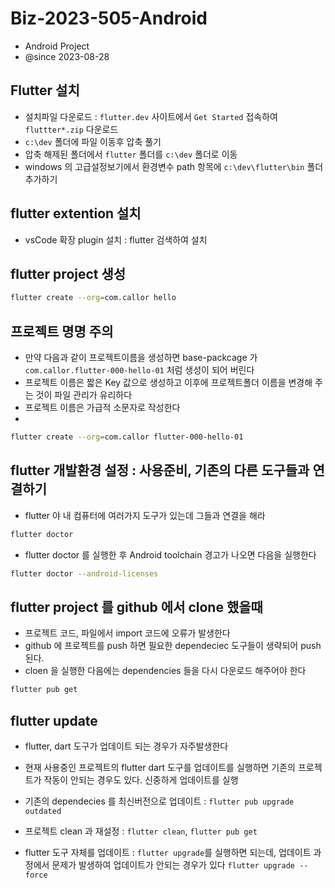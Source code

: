 # Biz-2023-505-Android

- Android Project
- @since 2023-08-28

## Flutter 설치

- 설치파일 다운로드 : `flutter.dev` 사이트에서 `Get Started` 접속하여 `fluttter*.zip` 다운로드
- `c:\dev` 폴더에 파일 이동후 압축 풀기
- 압축 해제된 폴더에서 `flutter` 폴더를 `c:\dev` 폴더로 이동
- windows 의 고급설정보기에서 환경변수 path 항목에 `c:\dev\flutter\bin` 폴더 추가하기

## flutter extention 설치

- vsCode 확장 plugin 설치 : flutter 검색하여 설치

## flutter project 생성

```bash
flutter create --org=com.callor hello
```

## 프로젝트 명명 주의

- 만약 다음과 같이 프로젝트이름을 생성하면 base-packcage 가  
  `com.callor.flutter-000-hello-01` 처럼 생성이 되어 버린다
- 프로젝트 이름은 짧은 Key 값으로 생성하고 이후에 프로젝트폴더 이름을 변경해 주는 것이 파일 관리가 유리하다
- 프로젝트 이름은 가급적 소문자로 작성한다
-

```bash
flutter create --org=com.callor flutter-000-hello-01

```

## flutter 개발환경 설정 : 사용준비, 기존의 다른 도구들과 연결하기

- flutter 야 내 컴퓨터에 여러가지 도구가 있는데 그들과 연결을 해라

```bash
flutter doctor
```

- flutter doctor 를 실행한 후 Android toolchain 경고가 나오면 다음을 실행한다

```bash
flutter doctor --android-licenses
```

## flutter project 를 github 에서 clone 했을때

- 프로젝트 코드, 파일에서 import 코드에 오류가 발생한다
- github 에 프로젝트를 push 하면 필요한 dependeciec 도구들이 생략되어 push 된다.
- cloen 을 실행한 다음에는 dependencies 들을 다시 다운로드 해주어야 한다

```bash
flutter pub get
```

## flutter update

- flutter, dart 도구가 업데이트 되는 경우가 자주발생한다
- 현재 사용중인 프로젝트의 flutter dart 도구를 업데이트를 실행하면 기존의 프로젝트가 작동이 안되는 경우도 있다. 신중하게 업데이트를 실행

- 기존의 dependecies 를 최신버전으로 업데이트 : `flutter pub upgrade outdated`
- 프로젝트 clean 과 재설정 : `flutter clean`, `flutter pub get`
- flutter 도구 자체를 업데이트 : `flutter upgrade`를 실행하면 되는데, 업데이트 과정에서 문제가 발생하여 업데이트가 안되는 경우가 있다 `flutter upgrade --force`
